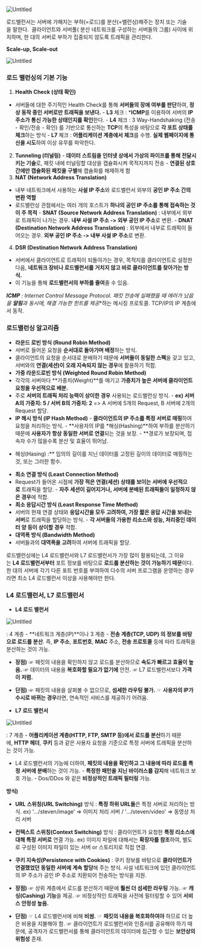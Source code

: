 ![Untitled](https://s3.us-west-2.amazonaws.com/secure.notion-static.com/7c00769a-9d65-484b-96da-ecc60571cb69/Untitled.jpeg?X-Amz-Algorithm=AWS4-HMAC-SHA256&X-Amz-Content-Sha256=UNSIGNED-PAYLOAD&X-Amz-Credential=AKIAT73L2G45EIPT3X45%2F20220715%2Fus-west-2%2Fs3%2Faws4_request&X-Amz-Date=20220715T112809Z&X-Amz-Expires=86400&X-Amz-Signature=782c2c4d9085630e1545adbb6109b35f02650a6b7bf46a5a459d7dace16daf7a&X-Amz-SignedHeaders=host&response-content-disposition=filename%20%3D%22Untitled.jpeg%22&x-id=GetObject)

로드밸런서는 서버에 가해지는 부하(=로드)를 분산(=밸런싱)해주는 장치 또는 기술을 말한다.  클라이언트와 서버풀( 분산 네트워크를 구성하는 서버들의 그룹) 사이에 위치하며, 한 대의 서버로 부하가 집중되지 않도록 트래픽을 관리한다.

**Scale-up, Scale-out**

![Untitled](https://s3.us-west-2.amazonaws.com/secure.notion-static.com/c0123f01-e5e9-4c9c-ba78-21f4d1e9e700/Untitled.jpeg?X-Amz-Algorithm=AWS4-HMAC-SHA256&X-Amz-Content-Sha256=UNSIGNED-PAYLOAD&X-Amz-Credential=AKIAT73L2G45EIPT3X45%2F20220715%2Fus-west-2%2Fs3%2Faws4_request&X-Amz-Date=20220715T112830Z&X-Amz-Expires=86400&X-Amz-Signature=a09491f5a97808c7e7833133aa2e0679343444f1b92ebddb7a0c0b02d427ff93&X-Amz-SignedHeaders=host&response-content-disposition=filename%20%3D%22Untitled.jpeg%22&x-id=GetObject)

### **로드 밸런싱의 기본 기능**

1. **Health Check (상태 확인)**
- 서버들에 대한 주기적인 Health Check를 통해 **서버들의 장애 여부를 판단**하여, **정상 동작 중인 서버로만 트래픽을 보낸다.**
- **L3** 체크 : ***ICMP**를 이용하여 서버의 **IP 주소가 통신 가능한 상태인지를 확인**한다.
- **L4** 체크 : 3 Way-Handshaking (전송 - 확인/전송 - 확인) 를 기반으로 통신하는 **TCP**의 특성을 바탕으로 **각 포트 상태를 체크**하는 방식
- **L7** 체크 : **어플리케이션 계층에서 체크**를 수행. **실제 웹페이지에 통신을 시도**하여 이상 유무를 파악한다.
2. **Tunneling (터널링)**
- **데이터 스트림을 인터넷 상에서 가상의 파이프를 통해 전달시키는 기술**로, 패킷 내에 터널링할 대상을 캡슐화시켜 목적지까지 전송
- **연결된 상호 간에만 캡슐화된 패킷을 구별**해 캡슐화를 해제하게 함
3. **NAT (Network Address Translation)**
- 내부 네트워크에서 사용하는 **사설 IP 주소**와 로드밸런서 외부의 **공인 IP 주소 간의 변환 역할**
- 로드밸런싱 관점에서는 여러 개의 호스트가 **하나의 공인 IP 주소를 통해 접속하는 것이 주 목적**
- **SNAT (Source Network Address Translation)** : 내부에서 외부로 트래픽이 나가는 경우. **내부 사설 IP 주소 -> 외부 공인 IP 주소**로 변환.
- **DNAT (Destination Network Address Translation)** : 외부에서 내부로 트래픽이 들어오는 경우. **외부 공인 IP 주소 -> 내부 사설 IP 주소**로 변환.
4. **DSR (Destination Network Address Translation)**
- 서버에서 클라이언트로 트래픽이 되돌아가는 경우, 목적지를 클라이언트로 설정한 다음, **네트워크 장비나 로드밸런서를 거치지 않고 바로 클라이언트를 찾아가는 방식.** 
- 이 기능을 통해 **로드밸런서의 부하를 줄여**줄 수 있음.

***ICMP** : Internet Control Message Protocol. 패킷 전송에 실패했을 때 에러가 났음을 **알림**과 동시에, 해결 가능한 힌**트를 제공**하는 메시징 프로토콜. TCP/IP의 IP 계층에서 동작.

### **로드밸런싱 알고리즘**

- **라운드 로빈 방식 (Round Robin Method)**
- 서버로 들어온 요청을 **순서대로 돌아가며 배정**하는 방식. 
- 클라이언트의 요청을 순서대로 분배하기 때문에 **서버들이 동일한 스펙**을 갖고 있고, 서버와의 **연결(세션)이 오래 지속되지 않는 경우**에 활용하기 적합.
- **가중 라운드로빈 방식 (Weighted Round Robin Method)**
- 각각의 서버마다 **가중치(Weight)**를 매기고 **가중치가 높은 서버에 클라이언트 요청을 우선적으로 배분.**
- 주로 **서버의 트래픽 처리 능력이 상이한 경우** 사용되는 로드밸런싱 방식.
- **ex) 서버 A의 가중치: 5 / 서버 B의 가중치: 2** => A 서버에 5개의 Request, B 서버에 2개의 Request 할당.
- **IP 해시 방식 (IP Hash Method)**
- **클라이언트의 IP 주소를 특정 서버로 매핑**하여 요청을 처리하는 방식.
- **사용자의 IP를 *해싱(Hashing)**하여 부하를 분산하기 때문에 **사용자가 항상 동일한 서버로 연결**되는 것을 보장.
- **경로가 보장되며, 접속자 수가 많을수록 분산 및 효율이 뛰어남.
* 해싱(Hasing) :** 임의의 길이를 지닌 데이터를 고정된 길이의 데이터로 매핑하는 것, 또는 그러한 함수.
- **최소 연결 방식 (Least Connection Method)**
- Request가 들어온 시점에 **가장 적은 연결(세션) 상태를 보이는 서버에 우선적으로** 트래픽을 할당.
- **자주 세션이 길어지거나, 서버에 분배된 트래픽들이 일정하지 않은 경우**에 적합.
- **최소 응답시간 방식 (Least Response Time Method)**
- 서버의 현재 연결 상태와 **응답시간을 모두 고려하여, 가장 짧은 응답 시간을 보내는 서버**로 트래픽을 할당하는 방식.
- **각 서버들의 가용한 리소스와 성능, 처리중인 데이터 양 등이 상이할 경우** 적합.
- **대역폭 방식 (Bandwidth Method)**
- 서버들과의 **대역폭을 고려**하여 서버에 트래픽을 할당.

로드밸런싱에는 L4 로드밸런서와 L7 로드밸런서가 가장 많이 활용되는데, 그 이유는 **L4 로드밸런서부터** 포트 정보를 바탕으로 **로드를 분산하는 것이 가능하기 때문**이다. 한 대의 서버에 각기 다른 포트 번호를 부여하여 다수의 서버 프로그램을 운영하는 경우라면 최소 L4 로드밸런서 이상을 사용해야만 한다.

### **L4 로드밸런서, L7 로드밸런서**

- **L4 로드 밸런서**

![Untitled](https://s3.us-west-2.amazonaws.com/secure.notion-static.com/06fc1a9f-5e65-4f05-a6c3-3ca6eb2c628a/Untitled.png?X-Amz-Algorithm=AWS4-HMAC-SHA256&X-Amz-Content-Sha256=UNSIGNED-PAYLOAD&X-Amz-Credential=AKIAT73L2G45EIPT3X45%2F20220715%2Fus-west-2%2Fs3%2Faws4_request&X-Amz-Date=20220715T112851Z&X-Amz-Expires=86400&X-Amz-Signature=8b314e00813c7c5723706e38c2667caa5ec6c0b1995533696415380dfe1eba2b&X-Amz-SignedHeaders=host&response-content-disposition=filename%20%3D%22Untitled.png%22&x-id=GetObject)

: 4 계층 - **네트워크 계층(IP)**이나 3 계층 - **전송 계층(TCP, UDP) 의 정보를 바탕으로 로드를 분산**. 즉, **IP 주소**, **포트번호**, **MAC** 주소, **전송 프로토콜** 등에 따라 트래픽을 분산하는 것이 가능.

- **장점)**
☞ 패킷의 내용을 확인하지 않고 로드를 분산하므로 **속도가 빠르고 효율이 높음.**
☞ 데이터의 내용을 **복호화할 필요가 없기에** 안전.
☞ L7 로드밸런서보다 **가격이 저렴.**
- **단점)**
☞ 패킷의 내용을 살펴볼 수 없으므로, **섬세한 라우팅 불가.**
☞ **사용자의 IP가 수시로 바뀌는 경우**라면, 연속적인 서비스를 제공하기 어려움.

- **L7 로드 밸런서**

![Untitled](https://s3.us-west-2.amazonaws.com/secure.notion-static.com/5d395f8f-7e55-424e-a4ba-1ec22effba0b/Untitled.png?X-Amz-Algorithm=AWS4-HMAC-SHA256&X-Amz-Content-Sha256=UNSIGNED-PAYLOAD&X-Amz-Credential=AKIAT73L2G45EIPT3X45%2F20220715%2Fus-west-2%2Fs3%2Faws4_request&X-Amz-Date=20220715T112917Z&X-Amz-Expires=86400&X-Amz-Signature=5e95b988d931bfc9a9fda9de991d0b9cb9c579b6e68775d75b7987afaf46f0fb&X-Amz-SignedHeaders=host&response-content-disposition=filename%20%3D%22Untitled.png%22&x-id=GetObject)

: 7 계층 - **어플리케이션 계층(HTTP, FTP, SMTP 등)에서 로드를 분산**하기 때문에, **HTTP 헤더**, **쿠키** 등과 같은 사용자 요청을 기준으로 특정 서버에 트래픽을 분산하는 것이 가능.

- L4 로드밸런서의 기능에 더하여, **패킷의 내용을 확인하고 그 내용에 따라 로드를 특정 서버에 분배**하는 것이 가능.
- **특정한 패턴을 지닌 바이러스를 감지**해 네트워크 보호 가능.
- Dos/DDos 와 같은 **비정상적인 트래픽 필터링** 가능.

**방식)**

- **URL 스위칭(URL Switching)** 방식 : **특정 하위 URL들**은 특정 서버로 처리하는 방식. ex) '.../steven/image' => 이미지 처리 서버 / '.../steven/video' => 동영상 처리 서버
- **컨텍스트 스위칭(Context Switching)** 방식 : 클라이언트가 요청한 **특정 리소스에 대해 특정 서버로** 연결 가능.
ex) 이미지 파일에 대해서는 **확장자를 참조**하여, 별도로 구성된 이미지 파일이 있는 서버 or 스토리지로 직접 연결.
- **쿠키 지속성(Persistence with Cookies)** : 쿠키 정보를 바탕으로 **클라이언트가 연결했었던 동일한 서버에 계속 할당**해 주는 방식. 사설 네트워크에 있던 클라이언트의 IP 주소가 공인 IP 주소로 치환되어 전송하는 방식을 지원.

- **장점)**
☞ 상위 계층에서 로드를 분산하기 때문에 **훨씬 더 섬세한 라우팅** 가능.
☞ **캐싱(Cashing) 기능**을 제공.
☞ 비정상적인 트래픽을 사전에 필터링할 수 있어 **서비스 안정성 높음.**

- **단점)**
☞ L4 로드밸런서에 비해 **비쌈.**
☞ **패킷의 내용을 복호화하여야** 하므로 더 높은 비용을 지불해야 함.
☞ 클라이언트가 로드밸런서와 인증서를 공유해야 하기 때문에, 공격자가 로드밸런서를 통해 클라이언트의 데이터에 접근할 수 있는 **보안상의 위험성** 존재.
